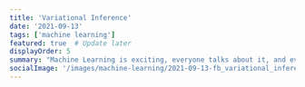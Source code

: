 ```yaml
---
title: 'Variational Inference'
date: '2021-09-13'
tags: ['machine learning']
featured: true  # Update later
displayOrder: 5
summary: "Machine Learning is exciting, everyone talks about it, and everyone is recruiting ML engineers nowadays. But what does ML engineering really mean? How is it different from data engineering, data science, etc.? In this post, I'm going to walk you through some definitions of ML engineering."
socialImage: '/images/machine-learning/2021-09-13-fb_variational_inference.png'
---
```


